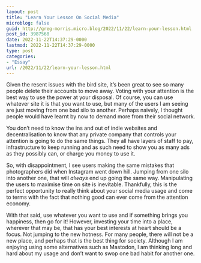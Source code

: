 ```yaml
---
layout: post
title: "Learn Your Lesson On Social Media"
microblog: false
guid: http://greg-morris.micro.blog/2022/11/22/learn-your-lesson.html
post_id: 3987568
date: 2022-11-22T14:37:29-0000
lastmod: 2022-11-22T14:37:29-0000
type: post
categories:
- "Essay"
url: /2022/11/22/learn-your-lesson.html
---
```

Given the resent issues with the bird site, it’s been great to see so many people delete their accounts to move away. Voting with your attention is the best way to use the power at your disposal. Of course, you can use whatever site it is that you want to use, but many of the users I am seeing are just moving from one bad silo to another. Perhaps naively, I thought people would have learnt by now to demand more from their social network.

You don’t need to know the ins and out of indie websites and decentralisation to know that any private company that controls your attention is going to do the same things. They all have layers of staff to pay, infrastructure to keep running and as such need to show you as many ads as they possibly can, or charge you money to use it. 

So, with disappointment, I see users making the same mistakes that photographers did when Instagram went down hill. Jumping from one silo into another one, that will *always* end up going the same way. Manipulating the users to maximise time on site is inevitable. Thankfully, this is the perfect opportunity to really think about your social media usage and come to terms with the fact that nothing good can ever come from the attention economy.

With that said, use whatever you want to use and if something brings you happiness, then go for it! However, investing your time into a place, wherever that may be, that has your best interests at heart should be a focus. Not jumping to the new hotness. For many people, there will not be a new place, and perhaps that is the best thing for society. Although I am enjoying using some alternatives such as Mastodon, I am thinking long and hard about my usage and don’t want to swop one bad habit for another one.
